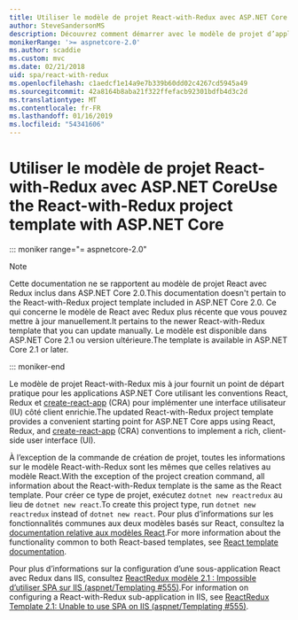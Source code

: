 ```yaml
---
title: Utiliser le modèle de projet React-with-Redux avec ASP.NET Core
author: SteveSandersonMS
description: Découvrez comment démarrer avec le modèle de projet d’application monopage ASP.NET Core pour React-with-Redux et create-react-app.
monikerRange: '>= aspnetcore-2.0'
ms.author: scaddie
ms.custom: mvc
ms.date: 02/21/2018
uid: spa/react-with-redux
ms.openlocfilehash: c1aedcf1e14a9e7b339b60dd02c4267cd5945a49
ms.sourcegitcommit: 42a8164b8aba21f322ffefacb92301bdfb4d3c2d
ms.translationtype: MT
ms.contentlocale: fr-FR
ms.lasthandoff: 01/16/2019
ms.locfileid: "54341606"
---
```

# <a name="use-the-react-with-redux-project-template-with-aspnet-core"></a><span data-ttu-id="47a67-103">Utiliser le modèle de projet React-with-Redux avec ASP.NET Core</span><span class="sxs-lookup"><span data-stu-id="47a67-103">Use the React-with-Redux project template with ASP.NET Core</span></span>

::: moniker range="= aspnetcore-2.0"

> [!NOTE]
> <span data-ttu-id="47a67-104">Cette documentation ne se rapportent au modèle de projet React avec Redux inclus dans ASP.NET Core 2.0.</span><span class="sxs-lookup"><span data-stu-id="47a67-104">This documentation doesn't pertain to the React-with-Redux project template included in ASP.NET Core 2.0.</span></span> <span data-ttu-id="47a67-105">Ce qui concerne le modèle de React avec Redux plus récente que vous pouvez mettre à jour manuellement.</span><span class="sxs-lookup"><span data-stu-id="47a67-105">It pertains to the newer React-with-Redux template that you can update manually.</span></span> <span data-ttu-id="47a67-106">Le modèle est disponible dans ASP.NET Core 2.1 ou version ultérieure.</span><span class="sxs-lookup"><span data-stu-id="47a67-106">The template is available in ASP.NET Core 2.1 or later.</span></span>

::: moniker-end

<span data-ttu-id="47a67-107">Le modèle de projet React-with-Redux mis à jour fournit un point de départ pratique pour les applications ASP.NET Core utilisant les conventions React, Redux et [create-react-app](https://github.com/facebookincubator/create-react-app) (CRA) pour implémenter une interface utilisateur (IU) côté client enrichie.</span><span class="sxs-lookup"><span data-stu-id="47a67-107">The updated React-with-Redux project template provides a convenient starting point for ASP.NET Core apps using React, Redux, and [create-react-app](https://github.com/facebookincubator/create-react-app) (CRA) conventions to implement a rich, client-side user interface (UI).</span></span>

<span data-ttu-id="47a67-108">À l’exception de la commande de création de projet, toutes les informations sur le modèle React-with-Redux sont les mêmes que celles relatives au modèle React.</span><span class="sxs-lookup"><span data-stu-id="47a67-108">With the exception of the project creation command, all information about the React-with-Redux template is the same as the React template.</span></span> <span data-ttu-id="47a67-109">Pour créer ce type de projet, exécutez `dotnet new reactredux` au lieu de `dotnet new react`.</span><span class="sxs-lookup"><span data-stu-id="47a67-109">To create this project type, run `dotnet new reactredux` instead of `dotnet new react`.</span></span> <span data-ttu-id="47a67-110">Pour plus d’informations sur les fonctionnalités communes aux deux modèles basés sur React, consultez la [documentation relative aux modèles React](xref:spa/react).</span><span class="sxs-lookup"><span data-stu-id="47a67-110">For more information about the functionality common to both React-based templates, see [React template documentation](xref:spa/react).</span></span>

<span data-ttu-id="47a67-111">Pour plus d’informations sur la configuration d’une sous-application React avec Redux dans IIS, consultez [ReactRedux modèle 2.1 : Impossible d’utiliser SPA sur IIS (aspnet/Templating &num;555)](https://github.com/aspnet/Templating/issues/555).</span><span class="sxs-lookup"><span data-stu-id="47a67-111">For information on configuring a React-with-Redux sub-application in IIS, see [ReactRedux Template 2.1: Unable to use SPA on IIS (aspnet/Templating &num;555)](https://github.com/aspnet/Templating/issues/555).</span></span>
